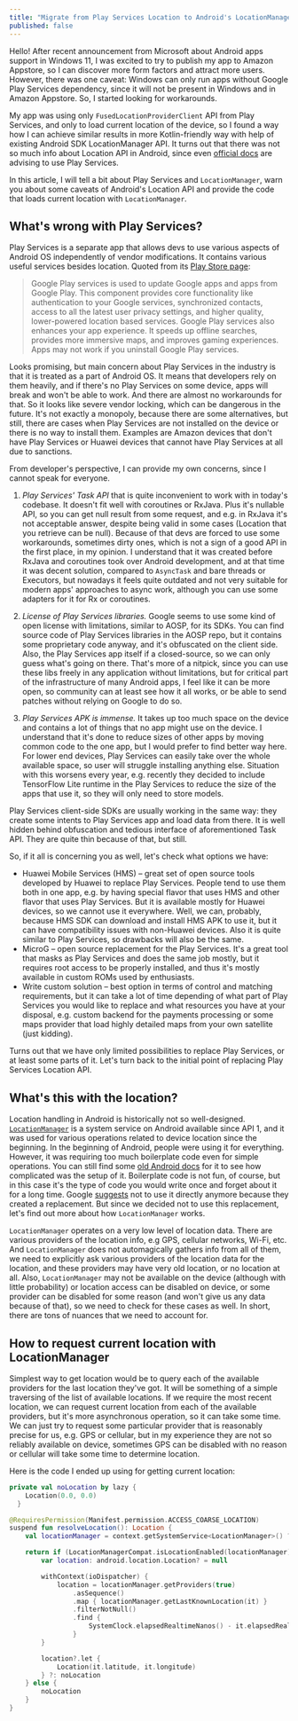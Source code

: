 ```yaml
---
title: "Migrate from Play Services Location to Android's LocationManager API"
published: false
---
```


Hello! After recent announcement from Microsoft about Android apps support in Windows 11, I was excited to try to publish my app to Amazon Appstore, so I can discover more form factors and attract more users. However, there was one caveat: Windows can only run apps without Google Play Services dependency, since it will not be present in Windows and in Amazon Appstore. So, I started looking for workarounds.

My app was using only `FusedLocationProviderClient` API from Play Services, and only to load current location of the device, so I found a way how I can achieve similar results in more Kotlin-friendly way with help of existing Android SDK LocationManager API. It turns out that there was not so much info about Location API in Android, since even [official docs](https://developer.android.com/guide/topics/location/migration) are advising to use Play Services.

In this article, I will tell a bit about Play Services and `LocationManager`, warn you about some caveats of Android's Location API and provide the code that loads current location with `LocationManager`.

## What's wrong with Play Services?

Play Services is a separate app that allows devs to use various aspects of Android OS independently of vendor modifications. It contains various useful services besides location. Quoted from its [Play Store page](https://play.google.com/store/apps/details?id=com.google.android.gms&hl=en_US&gl=US):

> Google Play services is used to update Google apps and apps from Google Play. This component provides core functionality like authentication to your Google services, synchronized contacts, access to all the latest user privacy settings, and higher quality, lower-powered location based services. Google Play services also enhances your app experience. It speeds up offline searches, provides more immersive maps, and improves gaming experiences. Apps may not work if you uninstall Google Play services.

Looks promising, but main concern about Play Services in the industry is that it is treated as a part of Android OS. It means that developers rely on them heavily, and if there's no Play Services on some device, apps will break and won't be able to work. And there are almost no workarounds for that. So it looks like severe vendor locking, which can be dangerous in the future. It's not exactly a monopoly, because there are some alternatives, but still, there are cases when Play Services are not installed on the device or there is no way to install them. Examples are Amazon devices that don't have Play Services or Huawei devices that cannot have Play Services at all due to sanctions.

From developer's perspective, I can provide my own concerns, since I cannot speak for everyone.

1. _Play Services' Task API_ that is quite inconvenient to work with in today's codebase. It doesn't fit well with coroutines or RxJava. Plus it's nullable API, so you can get null result from some request, and e.g. in RxJava it's not acceptable answer, despite being valid in some cases (Location that you retrieve can be null). Because of that devs are forced to use some workarounds, sometimes dirty ones, which is not a sign of a good API in the first place, in my opinion. I understand that it was created before RxJava and coroutines took over Android development, and at that time it was decent solution, compared to `AsyncTask` and bare threads or Executors, but nowadays it feels quite outdated and not very suitable for modern apps' approaches to async work, although you can use some adapters for it for Rx or coroutines.

2. _License of Play Services libraries._ Google seems to use some kind of open license with limitations, similar to AOSP, for its SDKs. You can find source code of Play Services libraries in the AOSP repo, but it contains some proprietary code anyway, and it's obfuscated on the client side. Also, the Play Services app itself if a closed-source, so we can only guess what's going on there. That's more of a nitpick, since you can use these libs freely in any application without limitations, but for critical part of the infrastructure of many Android apps, I feel like it can be more open, so community can at least see how it all works, or be able to send patches without relying on Google to do so.

3. _Play Services APK is immense._ It takes up too much space on the device and contains a lot of things that no app might use on the device. I understand that it's done to reduce sizes of other apps by moving common code to the one app, but I would prefer to find better way here. For lower end devices, Play Services can easily take over the whole available space, so user will struggle installing anything else. Situation with this worsens every year, e.g. recently they decided to include TensorFlow Lite runtime in the Play Services to reduce the size of the apps that use it, so they will only need to store models.

Play Services client-side SDKs are usually working in the same way: they create some intents to Play Services app and load data from there. It is well hidden behind obfuscation and tedious interface of aforementioned Task API. They are quite thin because of that, but still.

So, if it all is concerning you as well, let's check what options we have:

* Huawei Mobile Services (HMS) – great set of open source tools developed by Huawei to replace Play Services. People tend to use them both in one app, e.g. by having special flavor that uses HMS and other flavor that uses Play Services. But it is available mostly for Huawei devices, so we cannot use it everywhere. Well, we can, probably, because HMS SDK can download and install HMS APK to use it, but it can have compatibility issues with non-Huawei devices. Also it is quite similar to Play Services, so drawbacks will also be the same.
* MicroG – open source replacement for the Play Services. It's a great tool that masks as Play Services and does the same job mostly, but it requires root access to be properly installed, and thus it's mostly available in custom ROMs used by enthusiasts.
* Write custom solution – best option in terms of control and matching requirements, but it can take a lot of time depending of what part of Play Services you would like to replace and what resources you have at your disposal, e.g. custom backend for the payments processing or some maps provider that load highly detailed maps from your own satellite (just kidding).

Turns out that we have only limited possibilities to replace Play Services, or at least some parts of it. Let's turn back to the initial point of replacing Play Services Location API.

## What's this with the location?

Location handling in Android is historically not so well-designed. [`LocationManager`](https://developer.android.com/reference/android/location/LocationManager) is a system service on Android available since API 1, and it was used for various operations related to device location since the beginning. In the beginning of Android, people were using it for everything. However, it was requiring too much boilerplate code even for simple operations. You can still find some [old Android docs](https://stuff.mit.edu/afs/sipb/project/android/docs/training/basics/location/locationmanager.html) for it to see how complicated was the setup of it. Boilerplate code is not fun, of course, but in this case it's the type of code you would write once and forget about it for a long time. Google [suggests](https://developer.android.com/guide/topics/location/migration) not to use it directly anymore because they created a replacement. But since we decided not to use this replacement, let's find out more about how `LocationManager` works.

`LocationManager` operates on a very low level of location data. There are various providers of the location info, e.g GPS, cellular networks, Wi-Fi, etc. And `LocationManager` does not automagically gathers info from all of them, we need to explicitly ask various providers of the location data for the location, and these providers may have very old location, or no location at all. Also, `LocationManager` may not be available on the device (although with little probability) or location access can be disabled on device, or some provider can be disabled for some reason (and won't give us any data because of that), so we need to check for these cases as well. In short, there are tons of nuances that we need to account for.

## How to request current location with LocationManager

Simplest way to get location would be to query each of the available providers for the last location they've got. It will be something of a simple traversing of the list of available locations. If we require the most recent location, we can request current location from each of the available providers, but it's more asynchronous operation, so it can take some time. We can just try to request some particular provider that is reasonably precise for us, e.g. GPS or cellular, but in my experience they are not so reliably available on device, sometimes GPS can be disabled with no reason or cellular will take some time to determine location.

Here is the code I ended up using for getting current location:

```kotlin
private val noLocation by lazy {
    Location(0.0, 0.0)
  }

@RequiresPermission(Manifest.permission.ACCESS_COARSE_LOCATION)
suspend fun resolveLocation(): Location {
    val locationManager = context.getSystemService<LocationManager>() ?: return noLocation

    return if (LocationManagerCompat.isLocationEnabled(locationManager)) {
        var location: android.location.Location? = null

        withContext(ioDispatcher) {
            location = locationManager.getProviders(true)
                .asSequence()
                .map { locationManager.getLastKnownLocation(it) }
                .filterNotNull()
                .find {
                    SystemClock.elapsedRealtimeNanos() - it.elapsedRealtimeNanos <= locationFixTimeMaximum
                }
        }

        location?.let {
            Location(it.latitude, it.longitude)
        } ?: noLocation
    } else {
        noLocation
    }
}
```
